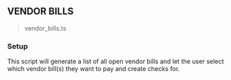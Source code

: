 ## VENDOR BILLS

> vendor_bills.ts

### Setup

This script will generate a list of all open vendor bills and let the user select which vendor bill(s) they want to pay and create checks for.
